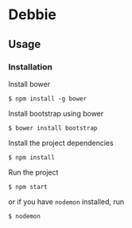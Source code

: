 # Debbie

## Usage

### Installation
Install bower

    $ npm install -g bower

Install bootstrap using bower

    $ bower install bootstrap

Install the project dependencies

    $ npm install

Run the project

    $ npm start

or if you have `nodemon` installed, run

    $ nodemon
